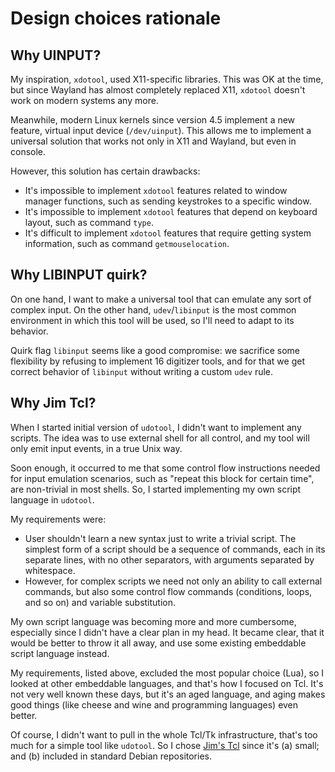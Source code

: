 # Design choices rationale

## Why UINPUT?

My inspiration, `xdotool`, used X11-specific libraries. This was OK at
the time, but since Wayland has almost completely replaced X11, `xdotool`
doesn't work on modern systems any more.

Meanwhile, modern Linux kernels since version 4.5 implement a new feature,
virtual input device (`/dev/uinput`). This allows me to implement a
universal solution that works not only in X11 and Wayland, but even in
console.

However, this solution has certain drawbacks:

- It's impossible to implement `xdotool` features related to window
  manager functions, such as sending keystrokes to a specific window.
- It's impossible to implement `xdotool` features that depend on
  keyboard layout, such as command `type`.
- It's difficult to implement `xdotool` features that require getting
  system information, such as command `getmouselocation`.

## Why LIBINPUT quirk?

On one hand, I want to make a universal tool that can emulate any sort
of complex input. On the other hand, `udev`/`libinput` is the most common
environment in which this tool will be used, so I'll need to adapt to
its behavior.

Quirk flag `libinput` seems like a good compromise: we sacrifice some
flexibility by refusing to implement 16 digitizer tools, and for that
we get correct behavior of `libinput` without writing a custom `udev` rule.

## Why Jim Tcl?

When I started initial version of `udotool`, I didn't want to implement
any scripts. The idea was to use external shell for all control, and my
tool will only emit input events, in a true Unix way.

Soon enough, it occurred to me that some control flow instructions needed
for input emulation scenarios, such as "repeat this block for certain time",
are non-trivial in most shells. So, I started implementing my own script
language in `udotool`.

My requirements were:

- User shouldn't learn a new syntax just to write a trivial script.
  The simplest form of a script should be a sequence of commands, each
  in its separate lines, with no other separators, with arguments separated
  by whitespace.
- However, for complex scripts we need not only an ability to call external
  commands, but also some control flow commands (conditions, loops, and
  so on) and variable substitution.

My own script language was becoming more and more cumbersome, especially
since I didn't have a clear plan in my head. It became clear, that it would
be better to throw it all away, and use some existing embeddable script
language instead.

My requirements, listed above, excluded the most popular choice (Lua), so
I looked at other embeddable languages, and that's how I focused on Tcl.
It's not very well known these days, but it's an aged language, and aging
makes good things (like cheese and wine and programming languages) even
better.

Of course, I didn't want to pull in the whole Tcl/Tk infrastructure,
that's too much for a simple tool like `udotool`. So I chose
[Jim's Tcl](https://jim.tcl.tk/) since it's (a) small; and (b) included
in standard Debian repositories.
